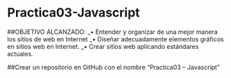 # Practica03-Javascript

##OBJETIVO ALCANZADO:
_•	Entender y organizar de una mejor manera los sitios de web en Internet
_•	Diseñar adecuadamente elementos gráficos en sitios web en Internet.
_•	Crear sitios web aplicando estándares actuales.


##Crear un repositorio en GitHub con el nombre “Practica03 – Javascript” 
